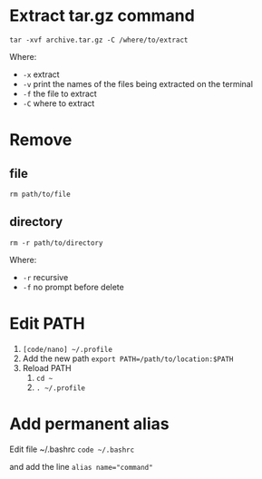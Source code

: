 # Extract tar.gz command
`tar -xvf archive.tar.gz -C /where/to/extract`

Where:
* `-x` extract
* `-v` print the names of the files being extracted on the terminal
* `-f` the file to extract
* `-C` where to extract

# Remove
## file
`rm path/to/file`
## directory
`rm -r path/to/directory`

Where:
* `-r` recursive
* `-f` no prompt before delete

# Edit PATH
1. `[code/nano] ~/.profile`
2. Add the new path `export PATH=/path/to/location:$PATH`
3. Reload PATH 
    1. `cd ~`
    2. `. ~/.profile`

# Add permanent alias 
Edit file ~/.bashrc
`code ~/.bashrc`

and add the line
`alias name="command"`
